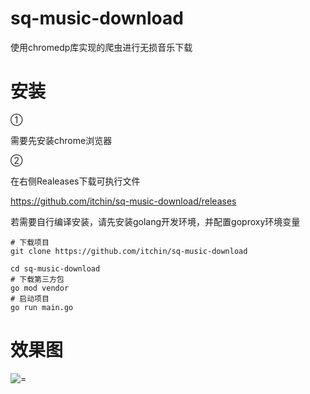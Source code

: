 # sq-music-download
使用chromedp库实现的爬虫进行无损音乐下载

# 安装

①

需要先安装chrome浏览器

②

在右侧Realeases下载可执行文件

https://github.com/itchin/sq-music-download/releases

若需要自行编译安装，请先安装golang开发环境，并配置goproxy环境变量
```
# 下载项目
git clone https://github.com/itchin/sq-music-download

cd sq-music-download
# 下载第三方包
go mod vendor
# 启动项目
go run main.go
```

# 效果图
![=](https://www.zx95.net/images/2020/07/22/d.jpg)
